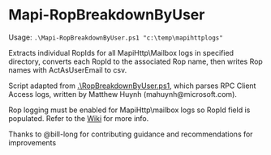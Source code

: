 # Mapi-RopBreakdownByUser
Usage: `.\Mapi-RopBreakdownByUser.ps1 "c:\temp\mapihttplogs"`

Extracts individual RopIds for all MapiHttp\Mailbox logs in specified directory, converts each RopId to the associated Rop name, then writes Rop names with ActAsUserEmail to csv.

Script adapted from [.\RopBreakdownByUser.ps1](https://blogs.technet.microsoft.com/mahuynh/2014/09/25/rop-breakdown-by-user/), which parses RPC Client Access logs, written by Matthew Huynh (mahuynh<span></span>@microsoft.com).

Rop logging must be enabled for MapiHttp\mailbox logs so RopId field is populated. Refer to the [Wiki](https://github.com/erscofie/Mapi-RopBreakdownByUser/wiki/Enable-Rop-logging-for-MapiHttp-in-Exchange-2013-and-2016) for more info.

Thanks to @bill-long for contributing guidance and recommendations for improvements
